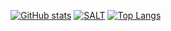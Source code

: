 [![GitHub stats](https://github-readme-stats-3og3qx3bp-megapiggy.vercel.app/api?username=MegaPiggy&count_private=true&show_icons=true&theme=tokyonight&title_color=4F8CC9&text_color=9f9f9f&bg_color=00000000)](https://github.com/MegaPiggy)
[![SALT](https://github-readme-stats-3og3qx3bp-megapiggy.vercel.app/api/pin/?username=MegaPiggy&theme=tokyonight&repo=SALT&title_color=4F8CC9&text_color=9f9f9f&bg_color=00000000)](https://github.com/MegaPiggy/SALT)
[![Top Langs](https://github-readme-stats-3og3qx3bp-megapiggy.vercel.app/api/top-langs/?username=MegaPiggy&langs_count=10&theme=tokyonight&title_color=4F8CC9&text_color=9f9f9f&bg_color=00000000)](https://github.com/MegaPiggy)<!--&layout=compact-->

<!--
### Hi there 👋

**MegaPiggy/MegaPiggy** is a ✨ _special_ ✨ repository because its `README.md` (this file) appears on your GitHub profile.

Here are some ideas to get you started:

- 🔭 I’m currently working on ...
- 🌱 I’m currently learning ...
- 👯 I’m looking to collaborate on ...
- 🤔 I’m looking for help with ...
- 💬 Ask me about ...
- 📫 How to reach me: ...
- 😄 Pronouns: ...
- ⚡ Fun fact: ...
-->
